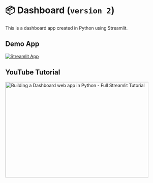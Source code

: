 # 📦 Dashboard (`version 2`)

This is a dashboard app created in Python using Streamlit.

## Demo App

[![Streamlit App](https://static.streamlit.io/badges/streamlit_badge_black_white.svg)](https://dash-board.streamlitapp.com/)

## YouTube Tutorial

<a href="https://youtu.be/o6wQ8zAkLxc"><img src="http://img.youtube.com/vi/o6wQ8zAkLxc/0.jpg" alt="Building a Dashboard web app in Python - Full Streamlit Tutorial" title="Building a Dashboard web app in Python - Full Streamlit Tutorial" width="450" height="300"/></a>
